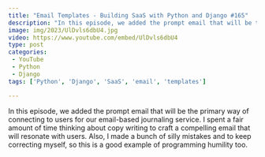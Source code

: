 ```yaml
---
title: "Email Templates - Building SaaS with Python and Django #165"
description: "In this episode, we added the prompt email that will be the primary way of connecting to users for our email-based journaling service. I spent a fair amount of time thinking about copy writing to craft a compelling email that will resonate with users. Also, I made a bunch of silly mistakes and to keep correcting myself, so this is a good example of programming humility too."
image: img/2023/UlDvls6dbU4.jpg
video: https://www.youtube.com/embed/UlDvls6dbU4
type: post
categories:
 - YouTube
 - Python
 - Django
tags: ['Python', 'Django', 'SaaS', 'email', 'templates']

---
```


In this episode, we added the prompt email that will be the primary way of connecting to users for our email-based journaling service. I spent a fair amount of time thinking about copy writing to craft a compelling email that will resonate with users. Also, I made a bunch of silly mistakes and to keep correcting myself, so this is a good example of programming humility too.
